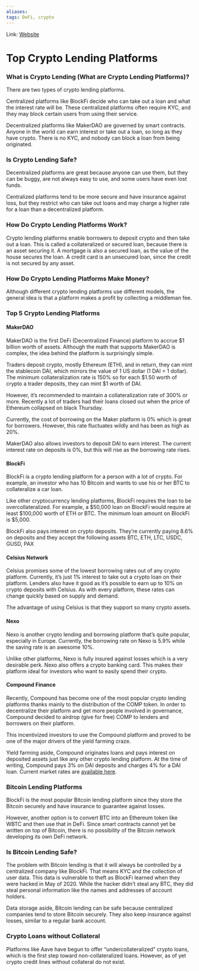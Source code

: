 ```yaml
---
aliases:
tags: DeFi, crypto
---
```

Link: [Website](https://www.exodus.com/blog/crypto-lending-platforms/)

# Top Crypto Lending Platforms

### What is Crypto Lending (What are Crypto Lending Platforms)?
There are two types of crypto lending platforms.

Centralized platforms like BlockFi decide who can take out a loan and what the interest rate will be. These centralized platforms often require KYC, and they may block certain users from using their service.

Decentralized platforms like MakerDAO are governed by smart contracts. Anyone in the world can earn interest or take out a loan, so long as they have crypto. There is no KYC, and nobody can block a loan from being originated.

### Is Crypto Lending Safe?
Decentralized platforms are great because anyone can use them, but they can be buggy, are not always easy to use, and some users have even lost funds.

Centralized platforms tend to be more secure and have insurance against loss, but they restrict who can take out loans and may charge a higher rate for a loan than a decentralized platform.

### How Do Crypto Lending Platforms Work?
Crypto lending platforms enable borrowers to deposit crypto and then take out a loan. This is called a collateralized or secured loan, because there is an asset securing it. A mortgage is also a secured loan, as the value of the house secures the loan. A credit card is an unsecured loan, since the credit is not secured by any asset.

### How Do Crypto Lending Platforms Make Money?
Although different crypto lending platforms use different models, the general idea is that a platform makes a profit by collecting a middleman fee.

### Top 5 Crypto Lending Platforms
#### MakerDAO
MakerDAO is the first DeFi (Decentralized Finance) platform to accrue $1 billion worth of assets. Although the math that supports MakerDAO is complex, the idea behind the platform is surprisingly simple.

Traders deposit crypto, mostly Ethereum (ETH), and in return, they can mint the stablecoin DAI, which mirrors the value of 1 US dollar (1 DAI = 1 dollar). The minimum collateralization rate is 150% so for each $1.50 worth of crypto a trader deposits, they can mint $1 worth of DAI.

However, it’s recommended to maintain a collateralization rate of 300% or more. Recently a lot of traders had their loans closed out when the price of Ethereum collapsed on black Thursday.

Currently, the cost of borrowing on the Maker platform is 0% which is great for borrowers. However, this rate fluctuates wildly and has been as high as 20%.

MakerDAO also allows investors to deposit DAI to earn interest. The current interest rate on deposits is 0%, but this will rise as the borrowing rate rises. 

#### BlockFi
BlockFi is a crypto lending platform for a person with a lot of crypto. For example, an investor who has 10 Bitcoin and wants to use his or her BTC to collateralize a car loan.  

Like other cryptocurrency lending platforms, BlockFi requires the loan to be overcollateralized. For example, a $50,000 loan on BlockFi would require at least $100,000 worth of ETH or BTC. The minimum loan amount on BlockFi is $5,000.

BlockFi also pays interest on crypto deposits. They’re currently paying 8.6% on deposits and they accept the following assets BTC, ETH, LTC, USDC, GUSD, PAX

#### Celsius Network
Celsius promises some of the lowest borrowing rates out of any crypto platform. Currently, it’s just 1% interest to take out a crypto loan on their platform. Lenders also have it good as it’s possible to earn up to 10% on crypto deposits with Celsius. As with every platform, these rates can change quickly based on supply and demand.

The advantage of using Celsius is that they support so many crypto assets.

#### Nexo
Nexo is another crypto lending and borrowing platform that’s quite popular, especially in Europe. Currently, the borrowing rate on Nexo is 5.9% while the saving rate is an awesome 10%.

Unlike other platforms, Nexo is fully insured against losses which is a very desirable perk. Nexo also offers a crypto banking card. This makes their platform ideal for investors who want to easily spend their crypto.

#### Compound Finance
Recently, Compound has become one of the most popular crypto lending platforms thanks mainly to the distribution of the COMP token. In order to decentralize their platform and get more people involved in governance, Compound decided to airdrop (give for free) COMP to lenders and borrowers on their platform.

This incentivized investors to use the Compound platform and proved to be one of the major drivers of the yield farming craze.

Yield farming aside, Compound originates loans and pays interest on deposited assets just like any other crypto lending platform. At the time of writing, Compound pays 3% on DAI deposits and charges 4% for a DAI loan. Current market rates are [available here](https://compound.finance/markets).

### Bitcoin Lending Platforms
BlockFi is the most popular Bitcoin lending platform since they store the Bitcoin securely and have insurance to guarantee against losses.

However, another option is to convert BTC into an Ethereum token like WBTC and then use that in DeFi. Since smart contracts cannot yet be written on top of Bitcoin, there is no possibility of the Bitcoin network developing its own DeFi network.

### Is Bitcoin Lending Safe?
The problem with Bitcoin lending is that it will always be controlled by a centralized company like BlockFi. That means KYC and the collection of user data. This data is vulnerable to theft as BlockFi learned when they were hacked in May of 2020. While the hacker didn’t steal any BTC, they did steal personal information like the names and addresses of account holders.

Data storage aside, Bitcoin lending can be safe because centralized companies tend to store Bitcoin securely. They also keep insurance against losses, similar to a regular bank account.

### Crypto Loans without Collateral
Platforms like Aave have begun to offer “undercollateralized” crypto loans, which is the first step toward non-collateralized loans. However, as of yet crypto credit lines without collateral do not exist.

